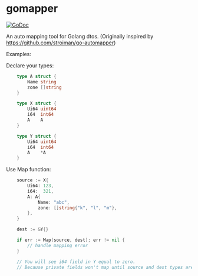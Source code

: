 # gomapper

[![GoDoc](https://godoc.org/github.com/Trendyol/gomapper?status.svg)](https://godoc.org/github.com/Trendyol/gomapper)

An auto mapping tool for Golang dtos.
(Originally inspired by https://github.com/stroiman/go-automapper)

Examples:

Declare your types:
```go
    type A struct {
    	Name string
    	zone []string
    }

    type X struct {
    	Ui64 uint64
    	i64  int64
    	A    A
    }

    type Y struct {
    	Ui64 uint64
    	i64  int64
    	A    *A
    }
```

Use Map function:
```go
	source := X{
		Ui64: 123,
		i64:  321,
		A: A{
			Name: "abc",
			zone: []string{"k", "l", "m"},
		},
	}

	dest := &Y{}

	if err := Map(source, dest); err != nil {
        // handle mapping error
    }

    // You will see i64 field in Y equal to zero.
    // Because private fields won't map until source and dest types are the same. (X and Y are different)
```